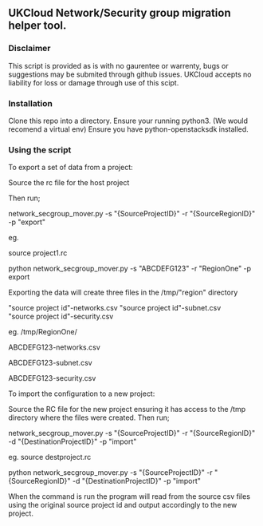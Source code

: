 ## UKCloud Network/Security group migration helper tool.

### Disclaimer
This script is provided as is with no gaurentee or warrenty, bugs or suggestions may be submited through github issues.
UKCloud accepts no liability for loss or damage through use of this scipt.

### Installation
Clone this repo into a directory.
Ensure your running python3. (We would recomend a virtual env)
Ensure you have python-openstacksdk installed.

### Using the script

To export a set of data from a project:

Source the rc file for the host project

Then run;

network_secgroup_mover.py -s "{SourceProjectID}" -r "{SourceRegionID}" -p "export"

eg.

source project1.rc

python network_secgroup_mover.py -s "ABCDEFG123" -r "RegionOne" -p export

Exporting the data will create three files in the /tmp/"region" directory   

"source project id"-networks.csv
"source project id"-subnet.csv  
"source project id"-security.csv

eg.
/tmp/RegionOne/

ABCDEFG123-networks.csv

ABCDEFG123-subnet.csv

ABCDEFG123-security.csv



To import the configuration to a new project: 

Source the RC file for the new project ensuring it has access to the /tmp directory where the files were created.
Then run;

network_secgroup_mover.py -s "{SourceProjectID}" -r "{SourceRegionID}" -d "{DestinationProjectID}" -p "import"  

eg.
source destproject.rc

python network_secgroup_mover.py -s "{SourceProjectID}" -r "{SourceRegionID}" -d "{DestinationProjectID}" -p "import"

When the command is run the program will read from the source csv files using the original source project id and output accordingly to the new project.
